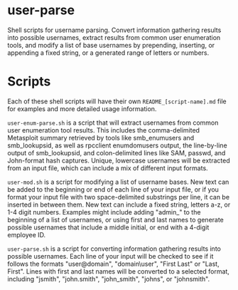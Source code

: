 # user-parse
Shell scripts for username parsing. Convert information gathering results into possible usernames, extract results from common user enumeration tools, and modify a list of base usernames by prepending, inserting, or appending a fixed string, or a generated range of letters or numbers.

# Scripts
Each of these shell scripts will have their own `README_[script-name].md` file for examples and more detailed usage information.

`user-enum-parse.sh` is a script that will extract usernames from common user enumeration tool results. This includes the comma-delimited Metasploit summary retrieved by tools like smb_enumusers and smb_lookupsid, as well as rpcclient enumdomusers output, the line-by-line output of smb_lookupsid, and colon-delimited lines like SAM, passwd, and John-format hash captures. Unique, lowercase usernames will be extracted from an input file, which can include a mix of different input formats.

`user-mod.sh` is a script for modifying a list of username bases. New text can be added to the beginning or end of each line of your input file, or if you format your input file with two space-delimited substrings per line, it can be inserted in between them. New text can include a fixed string, letters a-z, or 1-4 digit numbers. Examples might include adding "admin_" to the beginning of a list of usernames, or using first and last names to generate possible usernames that include a middle initial, or end with a 4-digit employee ID.

`user-parse.sh` is a script for converting information gathering results into possible usernames. Each line of your input will be checked to see if it follows the formats "user@domain", "domain\user", "First Last" or "Last, First". Lines with first and last names will be converted to a selected format, including "jsmith", "john.smith", "john_smith", "johns", or "johnsmith".

